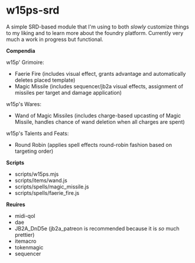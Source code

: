 # w15ps-srd

A simple SRD-based module that I'm using to both _slowly_ customize things to my liking and to learn more about the foundry platform. Currently very much a work in progress but functional.

__Compendia__

w15p' Grimoire:
* Faerie Fire (includes visual effect, grants advantage and automatically deletes placed template)
* Magic Missile (includes sequencer/jb2a visual effects, assignment of missiles per target and damage application)

w15p's Wares:
* Wand of Magic Missiles (includes charge-based upcasting of Magic Missile, handles chance of wand deletion when all charges are spent)

w15p's Talents and Feats:
* Round Robin (applies spell effects round-robin fashion based on targeting order)

__Scripts__

* scripts/w15ps.mjs
* scripts/items/wand.js
* scripts/spells/magic_missile.js
* scripts/spells/faerie_fire.js

__Reuires__
* midi-qol
* dae
* JB2A_DnD5e (jb2a_patreon is recommended because it is _so_ much prettier)
* itemacro
* tokenmagic
* sequencer
